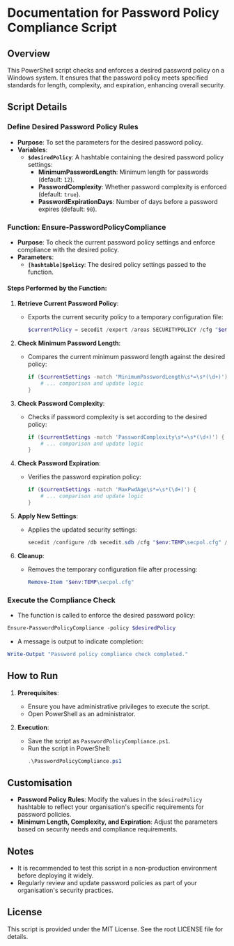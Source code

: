 # Documentation for Password Policy Compliance Script

## Overview
This PowerShell script checks and enforces a desired password policy on a Windows system. It ensures that the password policy meets specified standards for length, complexity, and expiration, enhancing overall security.

## Script Details

### Define Desired Password Policy Rules
- **Purpose**: To set the parameters for the desired password policy.
- **Variables**:
  - **`$desiredPolicy`**: A hashtable containing the desired password policy settings:
    - **MinimumPasswordLength**: Minimum length for passwords (default: `12`).
    - **PasswordComplexity**: Whether password complexity is enforced (default: `true`).
    - **PasswordExpirationDays**: Number of days before a password expires (default: `90`).

### Function: Ensure-PasswordPolicyCompliance
- **Purpose**: To check the current password policy settings and enforce compliance with the desired policy.
- **Parameters**:
  - **`[hashtable]$policy`**: The desired policy settings passed to the function.

#### Steps Performed by the Function:
1. **Retrieve Current Password Policy**:
   - Exports the current security policy to a temporary configuration file:
     ```powershell
     $currentPolicy = secedit /export /areas SECURITYPOLICY /cfg "$env:TEMP\secpol.cfg"
     ```

2. **Check Minimum Password Length**:
   - Compares the current minimum password length against the desired policy:
     ```powershell
     if ($currentSettings -match 'MinimumPasswordLength\s*=\s*(\d+)') {
         # ... comparison and update logic
     }
     ```

3. **Check Password Complexity**:
   - Checks if password complexity is set according to the desired policy:
     ```powershell
     if ($currentSettings -match 'PasswordComplexity\s*=\s*(\d+)') {
         # ... comparison and update logic
     }
     ```

4. **Check Password Expiration**:
   - Verifies the password expiration policy:
     ```powershell
     if ($currentSettings -match 'MaxPwdAge\s*=\s*(\d+)') {
         # ... comparison and update logic
     }
     ```

5. **Apply New Settings**:
   - Applies the updated security settings:
     ```powershell
     secedit /configure /db secedit.sdb /cfg "$env:TEMP\secpol.cfg" /areas SECURITYPOLICY
     ```

6. **Cleanup**:
   - Removes the temporary configuration file after processing:
     ```powershell
     Remove-Item "$env:TEMP\secpol.cfg"
     ```

### Execute the Compliance Check
- The function is called to enforce the desired password policy:
```powershell
Ensure-PasswordPolicyCompliance -policy $desiredPolicy
```

- A message is output to indicate completion:
```powershell
Write-Output "Password policy compliance check completed."
```

## How to Run
1. **Prerequisites**:
   - Ensure you have administrative privileges to execute the script.
   - Open PowerShell as an administrator.

2. **Execution**:
   - Save the script as `PasswordPolicyCompliance.ps1`.
   - Run the script in PowerShell:
     ```powershell
     .\PasswordPolicyCompliance.ps1
     ```

## Customisation
- **Password Policy Rules**: Modify the values in the `$desiredPolicy` hashtable to reflect your organisation's specific requirements for password policies.
- **Minimum Length, Complexity, and Expiration**: Adjust the parameters based on security needs and compliance requirements.

## Notes
- It is recommended to test this script in a non-production environment before deploying it widely.
- Regularly review and update password policies as part of your organisation's security practices.

## License
This script is provided under the MIT License. See the root LICENSE file for details.
